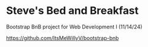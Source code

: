 # Steve's Bed and Breakfast

Bootstrap BnB project for Web Development I (11/14/24)

https://github.com/ItsMeWillyV/bootstrap-bnb